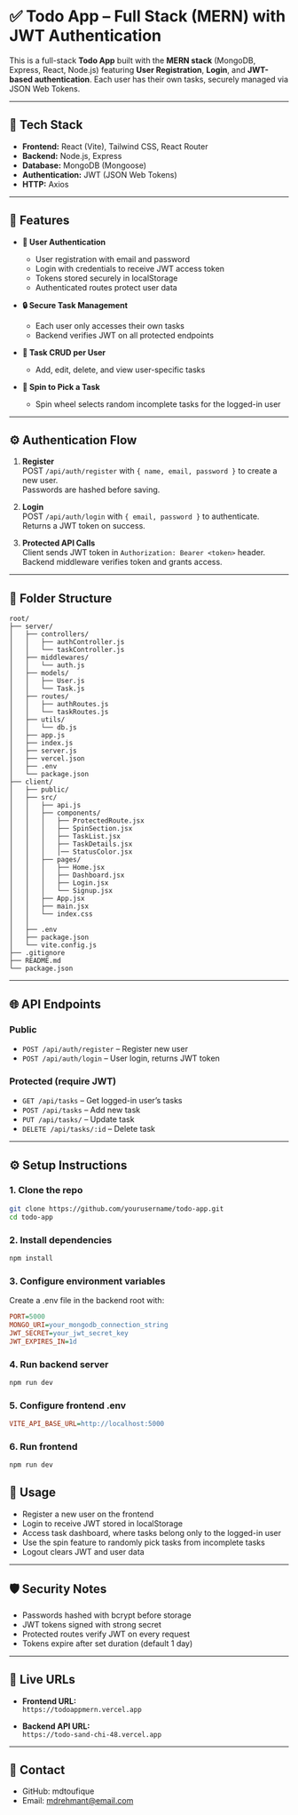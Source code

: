 # ✅ Todo App – Full Stack (MERN) with JWT Authentication

This is a full-stack **Todo App** built with the **MERN stack** (MongoDB, Express, React, Node.js) featuring **User Registration**, **Login**, and **JWT-based authentication**. Each user has their own tasks, securely managed via JSON Web Tokens.

---

## 🔧 Tech Stack

- **Frontend:** React (Vite), Tailwind CSS, React Router  
- **Backend:** Node.js, Express  
- **Database:** MongoDB (Mongoose)  
- **Authentication:** JWT (JSON Web Tokens)  
- **HTTP:** Axios  

---

## 🧩 Features

- **👤 User Authentication**  
  - User registration with email and password  
  - Login with credentials to receive JWT access token  
  - Tokens stored securely in localStorage  
  - Authenticated routes protect user data  

- **🔒 Secure Task Management**  
  - Each user only accesses their own tasks  
  - Backend verifies JWT on all protected endpoints  

- **📝 Task CRUD per User**  
  - Add, edit, delete, and view user-specific tasks  

- **🎰 Spin to Pick a Task**  
  - Spin wheel selects random incomplete tasks for the logged-in user  

---

## ⚙️ Authentication Flow

1. **Register**  
   POST `/api/auth/register` with `{ name, email, password }` to create a new user.  
   Passwords are hashed before saving.

2. **Login**  
   POST `/api/auth/login` with `{ email, password }` to authenticate.  
   Returns a JWT token on success.

3. **Protected API Calls**  
   Client sends JWT token in `Authorization: Bearer <token>` header.  
   Backend middleware verifies token and grants access.

---

## 📂 Folder Structure

```plaintext
root/
├── server/
│   ├── controllers/
│   │   ├── authController.js
│   │   └── taskController.js
│   ├── middlewares/
│   │   └── auth.js
│   ├── models/
│   │   ├── User.js
│   │   └── Task.js
│   ├── routes/
│   │   ├── authRoutes.js
│   │   └── taskRoutes.js
│   ├── utils/
│   │   └── db.js
│   ├── app.js
│   ├── index.js
│   ├── server.js
│   ├── vercel.json
│   ├── .env
│   └── package.json
├── client/
│   ├── public/
│   ├── src/
│   │   ├── api.js
│   │   ├── components/
│   │   │   ├── ProtectedRoute.jsx
│   │   │   ├── SpinSection.jsx
│   │   │   ├── TaskList.jsx
│   │   │   ├── TaskDetails.jsx
│   │   │   │── StatusColor.jsx
│   │   ├── pages/
│   │   │   ├── Home.jsx
│   │   │   ├── Dashboard.jsx
│   │   │   ├── Login.jsx
│   │   │   └── Signup.jsx
│   │   ├── App.jsx
│   │   ├── main.jsx
│   │   └── index.css
│   │       
│   ├── .env
│   ├── package.json
│   └── vite.config.js
├── .gitignore
├── README.md
└── package.json
```
---

## 🌐 API Endpoints

### Public

- `POST /api/auth/register` – Register new user  
- `POST /api/auth/login` – User login, returns JWT token  

### Protected (require JWT)

- `GET /api/tasks` – Get logged-in user’s tasks  
- `POST /api/tasks` – Add new task  
- `PUT /api/tasks/` – Update task  
- `DELETE /api/tasks/:id` – Delete task  

---

## ⚙️ Setup Instructions

### 1. Clone the repo

```bash
git clone https://github.com/yourusername/todo-app.git
cd todo-app
```
### 2. Install dependencies
```bash
npm install
```
### 3. Configure environment variables

Create a .env file in the backend root with:
```ini
PORT=5000
MONGO_URI=your_mongodb_connection_string
JWT_SECRET=your_jwt_secret_key
JWT_EXPIRES_IN=1d
```
### 4. Run backend server
```bash
npm run dev
```
### 5. Configure frontend .env
```ini
VITE_API_BASE_URL=http://localhost:5000
```
### 6. Run frontend
```bash
npm run dev
```

## 🧪 Usage

- Register a new user on the frontend  
- Login to receive JWT stored in localStorage  
- Access task dashboard, where tasks belong only to the logged-in user  
- Use the spin feature to randomly pick tasks from incomplete tasks  
- Logout clears JWT and user data  

---

## 🛡️ Security Notes

- Passwords hashed with bcrypt before storage  
- JWT tokens signed with strong secret  
- Protected routes verify JWT on every request  
- Tokens expire after set duration (default 1 day)  

---

## 🚀 Live URLs

- **Frontend URL:**  
  `https://todoappmern.vercel.app`

- **Backend API URL:**  
  `https://todo-sand-chi-48.vercel.app`

---

## 📧 Contact

- GitHub: mdtoufique  
- Email: mdrehmant@email.com
